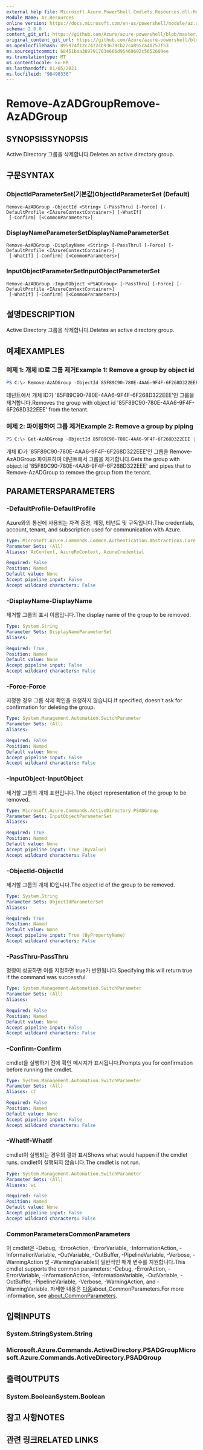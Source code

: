 ```yaml
---
external help file: Microsoft.Azure.PowerShell.Cmdlets.Resources.dll-Help.xml
Module Name: Az.Resources
online version: https://docs.microsoft.com/en-us/powershell/module/az.resources/remove-azadgroup
schema: 2.0.0
content_git_url: https://github.com/Azure/azure-powershell/blob/master/src/Resources/Resources/help/Remove-AzADGroup.md
original_content_git_url: https://github.com/Azure/azure-powershell/blob/master/src/Resources/Resources/help/Remove-AzADGroup.md
ms.openlocfilehash: 895974f12c7472cb93679cb27ca895ca40757f53
ms.sourcegitcommit: 68451baa389791703e666d95469602c5652609ee
ms.translationtype: MT
ms.contentlocale: ko-KR
ms.lasthandoff: 01/05/2021
ms.locfileid: "98490336"
---
```

# <span data-ttu-id="4fcc7-101">Remove-AzADGroup</span><span class="sxs-lookup"><span data-stu-id="4fcc7-101">Remove-AzADGroup</span></span>

## <span data-ttu-id="4fcc7-102">SYNOPSIS</span><span class="sxs-lookup"><span data-stu-id="4fcc7-102">SYNOPSIS</span></span>
<span data-ttu-id="4fcc7-103">Active Directory 그룹을 삭제합니다.</span><span class="sxs-lookup"><span data-stu-id="4fcc7-103">Deletes an active directory group.</span></span>

## <span data-ttu-id="4fcc7-104">구문</span><span class="sxs-lookup"><span data-stu-id="4fcc7-104">SYNTAX</span></span>

### <span data-ttu-id="4fcc7-105">ObjectIdParameterSet(기본값)</span><span class="sxs-lookup"><span data-stu-id="4fcc7-105">ObjectIdParameterSet (Default)</span></span>
```
Remove-AzADGroup -ObjectId <String> [-PassThru] [-Force] [-DefaultProfile <IAzureContextContainer>] [-WhatIf]
 [-Confirm] [<CommonParameters>]
```

### <span data-ttu-id="4fcc7-106">DisplayNameParameterSet</span><span class="sxs-lookup"><span data-stu-id="4fcc7-106">DisplayNameParameterSet</span></span>
```
Remove-AzADGroup -DisplayName <String> [-PassThru] [-Force] [-DefaultProfile <IAzureContextContainer>]
 [-WhatIf] [-Confirm] [<CommonParameters>]
```

### <span data-ttu-id="4fcc7-107">InputObjectParameterSet</span><span class="sxs-lookup"><span data-stu-id="4fcc7-107">InputObjectParameterSet</span></span>
```
Remove-AzADGroup -InputObject <PSADGroup> [-PassThru] [-Force] [-DefaultProfile <IAzureContextContainer>]
 [-WhatIf] [-Confirm] [<CommonParameters>]
```

## <span data-ttu-id="4fcc7-108">설명</span><span class="sxs-lookup"><span data-stu-id="4fcc7-108">DESCRIPTION</span></span>
<span data-ttu-id="4fcc7-109">Active Directory 그룹을 삭제합니다.</span><span class="sxs-lookup"><span data-stu-id="4fcc7-109">Deletes an active directory group.</span></span>

## <span data-ttu-id="4fcc7-110">예제</span><span class="sxs-lookup"><span data-stu-id="4fcc7-110">EXAMPLES</span></span>

### <span data-ttu-id="4fcc7-111">예제 1: 개체 ID로 그룹 제거</span><span class="sxs-lookup"><span data-stu-id="4fcc7-111">Example 1: Remove a group by object id</span></span>

```powershell
PS C:\> Remove-AzADGroup -ObjectId 85F89C90-780E-4AA6-9F4F-6F268D322EEE
```

<span data-ttu-id="4fcc7-112">테넌트에서 개체 ID가 '85F89C90-780E-4AA6-9F4F-6F268D322EEE'인 그룹을 제거합니다.</span><span class="sxs-lookup"><span data-stu-id="4fcc7-112">Removes the group with object id '85F89C90-780E-4AA6-9F4F-6F268D322EEE' from the tenant.</span></span>

### <span data-ttu-id="4fcc7-113">예제 2: 파이핑하여 그룹 제거</span><span class="sxs-lookup"><span data-stu-id="4fcc7-113">Example 2: Remove a group by piping</span></span>

```powershell
PS C:\> Get-AzADGroup -ObjectId 85F89C90-780E-4AA6-9F4F-6F268D322EEE | Remove-AzADGroup
```

<span data-ttu-id="4fcc7-114">개체 ID가 '85F89C90-780E-4AA6-9F4F-6F268D322EEE'인 그룹을 Remove-AzADGroup 파이프하여 테넌트에서 그룹을 제거합니다.</span><span class="sxs-lookup"><span data-stu-id="4fcc7-114">Gets the group with object id '85F89C90-780E-4AA6-9F4F-6F268D322EEE' and pipes that to Remove-AzADGroup to remove the group from the tenant.</span></span>

## <span data-ttu-id="4fcc7-115">PARAMETERS</span><span class="sxs-lookup"><span data-stu-id="4fcc7-115">PARAMETERS</span></span>

### <span data-ttu-id="4fcc7-116">-DefaultProfile</span><span class="sxs-lookup"><span data-stu-id="4fcc7-116">-DefaultProfile</span></span>
<span data-ttu-id="4fcc7-117">Azure와의 통신에 사용되는 자격 증명, 계정, 테넌트 및 구독입니다.</span><span class="sxs-lookup"><span data-stu-id="4fcc7-117">The credentials, account, tenant, and subscription used for communication with Azure.</span></span>

```yaml
Type: Microsoft.Azure.Commands.Common.Authentication.Abstractions.Core.IAzureContextContainer
Parameter Sets: (All)
Aliases: AzContext, AzureRmContext, AzureCredential

Required: False
Position: Named
Default value: None
Accept pipeline input: False
Accept wildcard characters: False
```

### <span data-ttu-id="4fcc7-118">-DisplayName</span><span class="sxs-lookup"><span data-stu-id="4fcc7-118">-DisplayName</span></span>
<span data-ttu-id="4fcc7-119">제거할 그룹의 표시 이름입니다.</span><span class="sxs-lookup"><span data-stu-id="4fcc7-119">The display name of the group to be removed.</span></span>

```yaml
Type: System.String
Parameter Sets: DisplayNameParameterSet
Aliases:

Required: True
Position: Named
Default value: None
Accept pipeline input: False
Accept wildcard characters: False
```

### <span data-ttu-id="4fcc7-120">-Force</span><span class="sxs-lookup"><span data-stu-id="4fcc7-120">-Force</span></span>
<span data-ttu-id="4fcc7-121">지정한 경우 그룹 삭제 확인을 요청하지 않습니다.</span><span class="sxs-lookup"><span data-stu-id="4fcc7-121">If specified, doesn't ask for confirmation for deleting the group.</span></span>

```yaml
Type: System.Management.Automation.SwitchParameter
Parameter Sets: (All)
Aliases:

Required: False
Position: Named
Default value: None
Accept pipeline input: False
Accept wildcard characters: False
```

### <span data-ttu-id="4fcc7-122">-InputObject</span><span class="sxs-lookup"><span data-stu-id="4fcc7-122">-InputObject</span></span>
<span data-ttu-id="4fcc7-123">제거할 그룹의 개체 표현입니다.</span><span class="sxs-lookup"><span data-stu-id="4fcc7-123">The object representation of the group to be removed.</span></span>

```yaml
Type: Microsoft.Azure.Commands.ActiveDirectory.PSADGroup
Parameter Sets: InputObjectParameterSet
Aliases:

Required: True
Position: Named
Default value: None
Accept pipeline input: True (ByValue)
Accept wildcard characters: False
```

### <span data-ttu-id="4fcc7-124">-ObjectId</span><span class="sxs-lookup"><span data-stu-id="4fcc7-124">-ObjectId</span></span>
<span data-ttu-id="4fcc7-125">제거할 그룹의 개체 ID입니다.</span><span class="sxs-lookup"><span data-stu-id="4fcc7-125">The object id of the group to be removed.</span></span>

```yaml
Type: System.String
Parameter Sets: ObjectIdParameterSet
Aliases:

Required: True
Position: Named
Default value: None
Accept pipeline input: True (ByPropertyName)
Accept wildcard characters: False
```

### <span data-ttu-id="4fcc7-126">-PassThru</span><span class="sxs-lookup"><span data-stu-id="4fcc7-126">-PassThru</span></span>
<span data-ttu-id="4fcc7-127">명령이 성공하면 이를 지정하면 true가 반환됩니다.</span><span class="sxs-lookup"><span data-stu-id="4fcc7-127">Specifying this will return true if the command was successful.</span></span>

```yaml
Type: System.Management.Automation.SwitchParameter
Parameter Sets: (All)
Aliases:

Required: False
Position: Named
Default value: None
Accept pipeline input: False
Accept wildcard characters: False
```

### <span data-ttu-id="4fcc7-128">-Confirm</span><span class="sxs-lookup"><span data-stu-id="4fcc7-128">-Confirm</span></span>
<span data-ttu-id="4fcc7-129">cmdlet을 실행하기 전에 확인 메시지가 표시됩니다.</span><span class="sxs-lookup"><span data-stu-id="4fcc7-129">Prompts you for confirmation before running the cmdlet.</span></span>

```yaml
Type: System.Management.Automation.SwitchParameter
Parameter Sets: (All)
Aliases: cf

Required: False
Position: Named
Default value: None
Accept pipeline input: False
Accept wildcard characters: False
```

### <span data-ttu-id="4fcc7-130">-WhatIf</span><span class="sxs-lookup"><span data-stu-id="4fcc7-130">-WhatIf</span></span>
<span data-ttu-id="4fcc7-131">cmdlet이 실행되는 경우의 결과 표시</span><span class="sxs-lookup"><span data-stu-id="4fcc7-131">Shows what would happen if the cmdlet runs.</span></span>
<span data-ttu-id="4fcc7-132">cmdlet이 실행되지 않습니다.</span><span class="sxs-lookup"><span data-stu-id="4fcc7-132">The cmdlet is not run.</span></span>

```yaml
Type: System.Management.Automation.SwitchParameter
Parameter Sets: (All)
Aliases: wi

Required: False
Position: Named
Default value: None
Accept pipeline input: False
Accept wildcard characters: False
```

### <span data-ttu-id="4fcc7-133">CommonParameters</span><span class="sxs-lookup"><span data-stu-id="4fcc7-133">CommonParameters</span></span>
<span data-ttu-id="4fcc7-134">이 cmdlet은 -Debug, -ErrorAction, -ErrorVariable, -InformationAction, -InformationVariable, -OutVariable, -OutBuffer, -PipelineVariable, -Verbose, -WarningAction 및 -WarningVariable의 일반적인 매개 변수를 지원합니다.</span><span class="sxs-lookup"><span data-stu-id="4fcc7-134">This cmdlet supports the common parameters: -Debug, -ErrorAction, -ErrorVariable, -InformationAction, -InformationVariable, -OutVariable, -OutBuffer, -PipelineVariable, -Verbose, -WarningAction, and -WarningVariable.</span></span> <span data-ttu-id="4fcc7-135">자세한 내용은 [다음](http://go.microsoft.com/fwlink/?LinkID=113216)about_CommonParameters.</span><span class="sxs-lookup"><span data-stu-id="4fcc7-135">For more information, see [about_CommonParameters](http://go.microsoft.com/fwlink/?LinkID=113216).</span></span>

## <span data-ttu-id="4fcc7-136">입력</span><span class="sxs-lookup"><span data-stu-id="4fcc7-136">INPUTS</span></span>

### <span data-ttu-id="4fcc7-137">System.String</span><span class="sxs-lookup"><span data-stu-id="4fcc7-137">System.String</span></span>

### <span data-ttu-id="4fcc7-138">Microsoft.Azure.Commands.ActiveDirectory.PSADGroup</span><span class="sxs-lookup"><span data-stu-id="4fcc7-138">Microsoft.Azure.Commands.ActiveDirectory.PSADGroup</span></span>

## <span data-ttu-id="4fcc7-139">출력</span><span class="sxs-lookup"><span data-stu-id="4fcc7-139">OUTPUTS</span></span>

### <span data-ttu-id="4fcc7-140">System.Boolean</span><span class="sxs-lookup"><span data-stu-id="4fcc7-140">System.Boolean</span></span>

## <span data-ttu-id="4fcc7-141">참고 사항</span><span class="sxs-lookup"><span data-stu-id="4fcc7-141">NOTES</span></span>

## <span data-ttu-id="4fcc7-142">관련 링크</span><span class="sxs-lookup"><span data-stu-id="4fcc7-142">RELATED LINKS</span></span>